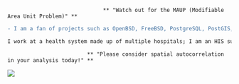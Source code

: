                                   ** "Watch out for the MAUP (Modifiable Area Unit Problem)" **
                                  
```diff
- I am a fan of projects such as OpenBSD, FreeBSD, PostgreSQL, PostGIS, QGIS, OSCAR EMR, Open Dental, OpenSSH, OpenBGPD, Hadoop, Spark, LibreOffice, CentOS, openSUSE, Inkscape, Firefox the list goes on.. I support FOSS projects in different ways. </font>

I work at a health system made up of multiple hospitals; I am an HIS subject matter expert and clinical application developer.
```

                             ** "Please consider spatial autocorrelation in your analysis today!" **

![](https://komarev.com/ghpvc/?username=asterismm54&color=blueviolet)
